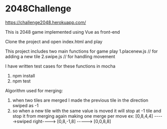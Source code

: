 # 2048Challenge

https://challenge2048.herokuapp.com/


This is 2048 game implemented using Vue as front-end

Clone the project and open index.html and play

This project includes two main functions for game play
 1.placenew.js // for adding a new tile
 2.swipe.js    // for handling movement

I have written test cases for these functions in mocha
 1. npm install 
 2. npm test
 
Algorithm used for merging:
1. when two tiles are merged I made the previous tile in the direction swiped as -1
2. so when a new tile with the same value is moved it will stop at -1 tile and stop
   it from merging again making one merge per move
ex: 
[0,8,4,4] ----->swiped right----> [0,8,-1,8] -----> [0,0,8,8]

